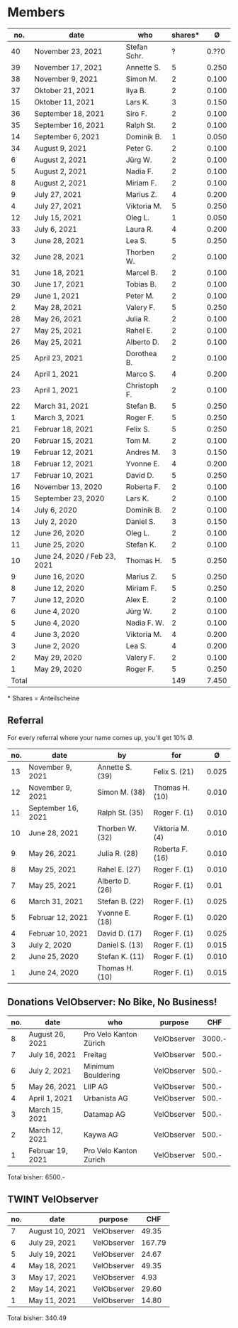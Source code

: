 # Members

| no. | date  | who  | shares\* | Ø  | 
|---|---|---|---|---|
| 40 | November 23, 2021 | Stefan Schr. | ? | 0.??0 |
| 39 | November 17, 2021 | Annette S. | 5 | 0.250 |
| 38 | November 9, 2021 | Simon M. | 2 | 0.100 |
| 37 | Oktober 21, 2021 | Ilya B. | 2 | 0.100 |
| 15 | Oktober 11, 2021 | Lars K. | 3 | 0.150 |
| 36 | September 18, 2021 | Siro F. | 2 | 0.100 |
| 35 | September 16, 2021 | Ralph St. | 2 | 0.100 |
| 14 | September 6, 2021 | Dominik B. | 1 | 0.050 |
| 34 | August 9, 2021 | Peter G. | 2 | 0.100 |
| 6 | August 2, 2021 | Jürg W. | 2 | 0.100 |
| 5 | August 2, 2021 | Nadia F. | 2 | 0.100 |
| 8 | August 2, 2021 | Miriam F. | 2 | 0.100 |
| 9 | July 27, 2021 | Marius Z. | 4 | 0.200 |
| 4 | July 27, 2021 | Viktoria M. | 5 | 0.250 |
| 12 | July 15, 2021 | Oleg L. | 1 | 0.050 |
| 33 | July 6, 2021 | Laura R. | 4 | 0.200 |
| 3 | June 28, 2021 | Lea S. | 5 | 0.250 |
| 32 | June 28, 2021 | Thorben W. | 2 | 0.100 |
| 31 | June 18, 2021 | Marcel B. | 2 | 0.100 |
| 30 | June 17, 2021 | Tobias B. | 2 | 0.100 |
| 29 | June 1, 2021 | Peter M. | 2 | 0.100 |
| 2 | May 28, 2021 | Valery F. | 5 | 0.250 |
| 28 | May 26, 2021 | Julia R. | 2 | 0.100 |
| 27 | May 25, 2021 | Rahel E. | 2 | 0.100 |
| 26 | May 25, 2021 | Alberto D. | 2 | 0.100 |
| 25 | April 23, 2021 | Dorothea B. | 2 | 0.100 |
| 24 | April 1, 2021 | Marco S. | 4 | 0.200 |
| 23 | April 1, 2021 | Christoph F. | 2 | 0.100 |
| 22 | March 31, 2021 | Stefan B. | 5 | 0.250 |
| 1 | March 3, 2021 | Roger F. | 5 | 0.250 |
| 21 | Februar 18, 2021 | Felix S. | 5 | 0.250 |
| 20 | Februar 15, 2021 | Tom M. | 2 | 0.100 |
| 19 | Februar 12, 2021 | Andres M. | 3 | 0.150 |
| 18 | Februar 12, 2021 | Yvonne E. | 4 | 0.200 |
| 17 | Februar 10, 2021 | David D. | 5 | 0.250 |
| 16 | November 13, 2020 | Roberta F. | 2 | 0.100 |
| 15 | September 23, 2020 | Lars K. | 2 | 0.100 |
| 14 | July 6, 2020  | Dominik B. | 2 | 0.100 |
| 13 | July 2, 2020  | Daniel S. | 3 | 0.150 |
| 12 | June 26, 2020  | Oleg L. | 2 | 0.100 |
| 11 | June 25, 2020  | Stefan K. | 2 | 0.100 |
| 10 | June 24, 2020 / Feb 23, 2021 | Thomas H. | 5 | 0.250 |
| 9 | June 16, 2020  | Marius Z. | 5 | 0.250 |
| 8 | June 12, 2020  | Miriam F. | 5 | 0.250 |
| 7 | June 12, 2020  | Alex E. | 2 | 0.100 |
| 6 | June 4, 2020  | Jürg W. | 2 | 0.100 |
| 5 | June 4, 2020  | Nadia F. W. | 2 | 0.100 |
| 4 | June 3, 2020  | Viktoria M. | 4 | 0.200 |
| 3 | June 2, 2020  | Lea S. | 4 | 0.200 | 
| 2 | May 29, 2020  | Valery F. | 2 | 0.100 |
| 1 | May 29, 2020  | Roger F. | 5 | 0.250 | 
| Total |   |  |  149 | 7.450 | 

\* Shares = Anteilscheine             
               
          
## Referral
For every referral where your name comes up, you'll get 10% Ø.

| no. | date  | by  | for | Ø  | 
|---|---|---|---|---|
| 13 | November 9, 2021  | Annette S. (39) | Felix S. (21) | 0.025 | 
| 12 | November 9, 2021  | Simon M. (38) | Thomas H. (10) | 0.010 | 
| 11 | September 16, 2021  | Ralph St. (35) | Roger F. (1) | 0.010 | 
| 10 | June 28, 2021  | Thorben W. (32) | Viktoria M. (4) | 0.010 | 
| 9 | May 26, 2021  | Julia R. (28) | Roberta F. (16) | 0.010 | 
| 8 | May 25, 2021  | Rahel E. (27) | Roger F. (1) | 0.010 | 
| 7 | May 25, 2021  | Alberto D. (26) | Roger F. (1) | 0.01 | 
| 6 | March 31, 2021  | Stefan B. (22) | Roger F. (1) | 0.025 | 
| 5 | Februar 12, 2021  | Yvonne E. (18) | Roger F. (1) | 0.020 | 
| 4 | Februar 10, 2021  | David D. (17) | Roger F. (1) | 0.025 | 
| 3 | July 2, 2020  | Daniel S. (13) | Roger F. (1) | 0.015 | 
| 2 | June 25, 2020  | Stefan K. (11) | Roger F. (1) | 0.010 | 
| 1 | June 24, 2020  | Thomas H. (10) | Roger F. (1) | 0.015 | 


## Donations VelObserver: No Bike, No Business!
| no. | date  | who  | purpose | CHF | 
|---|---|---|---|---|
| 8 | August 26, 2021 | Pro Velo Kanton Zürich | VelObserver | 3000.- | 
| 7 | July 16, 2021 | Freitag | VelObserver | 500.- | 
| 6 | July 2, 2021 | Minimum Bouldering | VelObserver | 500.- | 
| 5 | May 26, 2021 | LIIP AG | VelObserver | 500.- | 
| 4 | April 1, 2021 | Urbanista AG | VelObserver | 500.- | 
| 3 | March 15, 2021 | Datamap AG | VelObserver | 500.- |    
| 2 | March 12, 2021 | Kaywa AG | VelObserver | 500.- |      
| 1 | Februar 19, 2021 | Pro Velo Kanton Zurich | VelObserver | 500.- | 
     
Total bisher: 6500.-             
              
            
## TWINT VelObserver
| no. | date  | purpose | CHF | 
|---|---|---|---|
| 7 | August 10, 2021 | VelObserver | 49.35 |
| 6 | July 29, 2021 | VelObserver | 167.79 |
| 5 | July 19, 2021 | VelObserver | 24.67 |  
| 4 | May 18, 2021 | VelObserver | 49.35 |   
| 3 | May 17, 2021 | VelObserver | 4.93 |   
| 2 | May 14, 2021 | VelObserver | 29.60 |   
| 1 | May 11, 2021 | VelObserver | 14.80 |    
    
Total bisher: 340.49   

